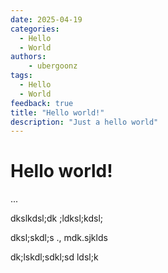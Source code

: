 ```yaml
---
date: 2025-04-19 
categories:
  - Hello
  - World
authors: 
    - ubergoonz
tags:
  - Hello
  - World
feedback: true
title: "Hello world!"
description: "Just a hello world"
---
```


# Hello world!
...

dkslkdsl;dk ;ldksl;kdsl;

dksl;skdl;s ., mdk.sjklds

dk;lskdl;sdkl;sd
ldsl;k

<p hidden>#more</p>
